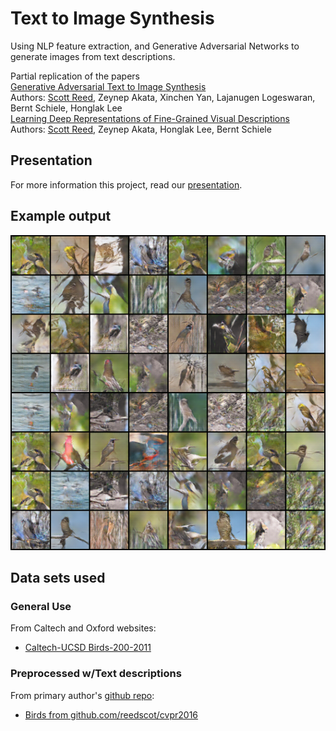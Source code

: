 # Text to Image Synthesis

Using NLP feature extraction, and Generative Adversarial Networks to generate images from text descriptions.  

Partial replication of the papers  
[Generative Adversarial Text to Image Synthesis](https://arxiv.org/pdf/1605.05396.pdf)  
Authors: [Scott Reed](https://github.com/reedscot/icml2016), Zeynep Akata, Xinchen Yan, Lajanugen Logeswaran, Bernt Schiele, Honglak Lee  
[Learning Deep Representations of Fine-Grained Visual Descriptions](https://arxiv.org/pdf/1605.05395.pdf)  
Authors: [Scott Reed](https://github.com/reedscot/cvpr2016), Zeynep Akata, Honglak Lee, Bernt Schiele

## Presentation

For more information this project, read our [presentation](https://github.com/spencer-hann/Text_to_Image_Synthesis/blob/master/README.pdf).

## Example output

![](https://github.com/spencer-hann/Text_to_Image_Synthesis/blob/master/exp3/fake_samples_epoch_598.png)

## Data sets used

### General Use  

From Caltech and Oxford websites:
 * [Caltech-UCSD Birds-200-2011](http://www.vision.caltech.edu/visipedia/CUB-200-2011.html)  
 
### Preprocessed w/Text descriptions  

From primary author's [github repo](https://github.com/reedscot/icml2016):
 * [Birds from github.com/reedscot/cvpr2016](https://drive.google.com/file/d/0B0ywwgffWnLLZW9uVHNjb2JmNlE/view)
